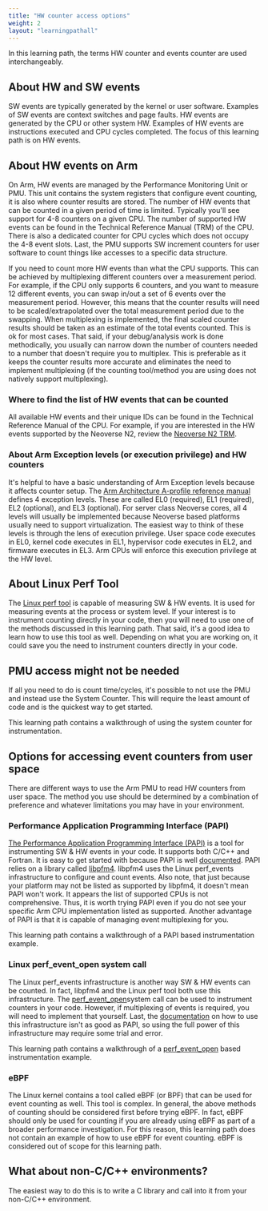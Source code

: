 ```yaml
---
title: "HW counter access options"
weight: 2
layout: "learningpathall"
---
```


In this learning path, the terms HW counter and events counter are used interchangeably.

## About HW and SW events

SW events are typically generated by the kernel or user software. Examples of SW events are context switches and page faults. HW events are generated by the CPU or other system HW. Examples of HW events are instructions executed and CPU cycles completed. The focus of this learning path is on HW events.

## About HW events on Arm

On Arm, HW events are managed by the Performance Monitoring Unit or PMU. This unit contains the system registers that configure event counting, it is also where counter results are stored. The number of HW events that can be counted in a given period of time is limited. Typically you'll see support for 4-8 counters on a given CPU. The number of supported HW events can be found in the Technical Reference Manual (TRM) of the CPU. There is also a dedicated counter for CPU cycles which does not occupy the 4-8 event slots. Last, the PMU supports SW increment counters for user software to count things like accesses to a specific data structure.

If you need to count more HW events than what the CPU supports. This can be achieved by multiplexing different counters over a measurement period. For example, if the CPU only supports 6 counters, and you want to measure 12 different events, you can swap in/out a set of 6 events over the measurement period. However, this means that the counter results will need to be scaled/extrapolated over the total measurement period due to the swapping. When multiplexing is implemented, the final scaled counter results should be taken as an estimate of the total events counted. This is ok for most cases. That said, if your debug/analysis work is done methodically, you usually can narrow down the number of counters needed to a number that doesn't require you to multiplex. This is preferable as it keeps the counter results more accurate and eliminates the need to implement multiplexing (if the counting tool/method you are using does not natively support multiplexing).

### Where to find the list of HW events that can be counted

All available HW events and their unique IDs can be found in the Technical Reference Manual of the CPU. For example, if you are interested in the HW events supported by the Neoverse N2, review the [Neoverse N2 TRM](https://developer.arm.com/documentation/102099/0003/).

### About Arm Exception levels (or execution privilege) and HW counters

It's helpful to have a basic understanding of Arm Exception levels because it affects counter setup. The [Arm Architecture A-profile reference manual](https://developer.arm.com/documentation/ddi0487/ja/?lang=en) defines 4 exception levels. These are called EL0 (required), EL1 (required), EL2 (optional), and EL3 (optional). For server class Neoverse cores, all 4 levels will usually be implemented because Neoverse based platforms usually need to support virtualization. The easiest way to think of these levels is through the lens of execution privilege. User space code executes in EL0, kernel code executes in EL1, hypervisor code executes in EL2, and firmware executes in EL3. Arm CPUs will enforce this execution privilege at the HW level.

## About Linux Perf Tool

The [Linux perf tool](https://en.wikipedia.org/wiki/Perf_%28Linux%29) is capable of measuring SW & HW events. It is used for measuring events at the process or system level. If your interest is to instrument counting directly in your code, then you will need to use one of the methods discussed in this learning path. That said, it's a good idea to learn how to use this tool as well. Depending on what you are working on, it could save you the need to instrument counters directly in your code.

## PMU access might not be needed

If all you need to do is count time/cycles, it's possible to not use the PMU and instead use the System Counter. This will require the least amount of code and is the quickest way to get started.

This learning path contains a walkthrough of using the system counter for instrumentation.

## Options for accessing event counters from user space

There are different ways to use the Arm PMU to read HW counters from user space. The method you use should be determined by a combination of preference and whatever limitations you may have in your environment.

### Performance Application Programming Interface (PAPI)

[The Performance Application Programming Interface (PAPI)](https://icl.utk.edu/papi/) is a tool for instrumenting SW & HW events in your code. It supports both C/C++ and Fortran. It is easy to get started with because PAPI is well [documented](https://github.com/icl-utk-edu/papi/wiki/). PAPI relies on a library called [libpfm4](https://sourceforge.net/p/perfmon2/libpfm4/ci/master/tree/). libpfm4 uses the Linux perf_events infrastructure to configure and count events. Also note, that just because your platform may not be listed as supported by libpfm4, it doesn't mean PAPI won't work. It appears the list of supported CPUs is not comprehensive. Thus, it is worth trying PAPI even if you do not see your specific Arm CPU implementation listed as supported. Another advantage of PAPI is that it is capable of managing event multiplexing for you.

This learning path contains a walkthrough of a PAPI based instrumentation example.

### Linux perf_event_open system call

The Linux perf_events infrastructure is another way SW & HW events can be counted. In fact, libpfm4 and the Linux perf tool both use this infrastructure. The [perf_event_open](https://www.man7.org/linux/man-pages/man2/perf_event_open.2.html)system call can be used to instrument counters in your code. However, if multiplexing of events is required, you will need to implement that yourself. Last, the [documentation](https://www.man7.org/linux/man-pages/man2/perf_event_open.2.html) on how to use this infrastructure isn't as good as PAPI, so using the full power of this infrastructure may require some trial and error.

This learning path contains a walkthrough of a [perf_event_open](https://www.man7.org/linux/man-pages/man2/perf_event_open.2.html) based instrumentation example.

### eBPF

The Linux kernel contains a tool called eBPF (or BPF) that can be used for event counting as well. This tool is complex. In general, the above methods of counting should be considered first before trying eBPF. In fact, eBPF should only be used for counting if you are already using eBPF as part of a broader performance investigation. For this reason, this learning path does not contain an example of how to use eBPF for event counting. eBPF is considered out of scope for this learning path.

## What about non-C/C++ environments?

The easiest way to do this is to write a C library and call into it from your non-C/C++ environment.